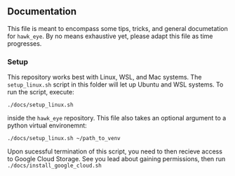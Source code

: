 ## Documentation
This file is meant to encompass some tips, tricks, and general documetation for `hawk_eye`.
By no means exhaustive yet, please adapt this file as time progresses.

### Setup
This repository works best with Linux, WSL, and Mac systems.
The `setup_linux.sh` script in this folder will let up Ubuntu and WSL systems.
To run the script, execute:

```./docs/setup_linux.sh```

inside the `hawk_eye` repository. This file also takes an optional argument to a python
virtual environemnt:

```./docs/setup_linux.sh ~/path_to_venv```

Upon sucessful termination of this script, you need to then recieve access to
Google Cloud Storage. See you lead about gaining permissions, then run
`./docs/install_google_cloud.sh`
